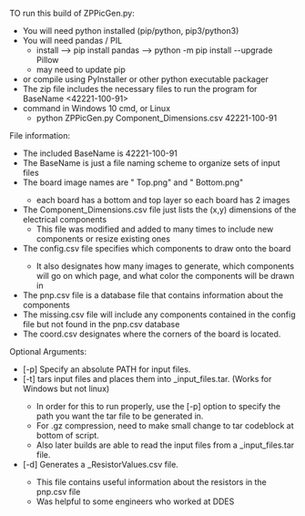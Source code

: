 TO run this build of ZPPicGen.py:
  - You will need python installed (pip/python, pip3/python3)
  - You will need pandas / PIL
    - install --> pip install pandas
              --> python -m pip install --upgrade Pillow
    - may need to update pip
  - or compile using PyInstaller or other python executable packager
  - The zip file includes the necessary files to run the program for BaseName <42221-100-91>
  - command in Windows 10 cmd, or Linux
    - python ZPPicGen.py Component_Dimensions.csv 42221-100-91

File information:
  - The included BaseName is 42221-100-91
  - The BaseName is just a file naming scheme to organize sets of input files
  - The board image names are "<BaseName> Top.png" and "<BaseName> Bottom.png"
    - each board has a bottom and top layer so each board has 2 images
  - The Component_Dimensions.csv file just lists the (x,y) dimensions of the electrical components
    - This file was modified and added to many times to include new components or resize existing ones
  - The <BaseName> config.csv file specifies which components to draw onto the board
    - It also designates how many images to generate, which components will go on which page, and what color the
      components will be drawn in
  - The <BaseName> pnp.csv file is a database file that contains information about the components
  - The <BaseName> missing.csv file will include any components contained in the config file but not found in the
    <BaseName> pnp.csv database
  - The <BaseName> coord.csv designates where the corners of the board is located.

Optional Arguments:
  - [-p] Specify an absolute PATH for input files.
  - [-t] tars input files and places them into <BaseName>_input_files.tar. (Works for Windows but not linux)
    - In order for this to run properly, use the [-p] option to specify the path you want the tar file to be
      generated in.
    - For .gz compression, need to make small change to tar codeblock at bottom of script.
    - Also later builds are able to read the input files from a <BaseName>_input_files.tar file.
  - [-d] Generates a <BaseName>_ResistorValues.csv file.
    - This file contains useful information about the resistors in the <BaseName> pnp.csv file
    - Was helpful to some engineers who worked at DDES
